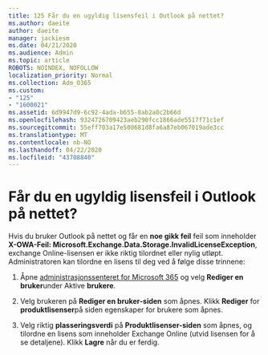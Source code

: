 ```yaml
---
title: 125 Får du en ugyldig lisensfeil i Outlook på nettet?
ms.author: daeite
author: daeite
manager: jackiesm
ms.date: 04/21/2020
ms.audience: Admin
ms.topic: article
ROBOTS: NOINDEX, NOFOLLOW
localization_priority: Normal
ms.collection: Adm_O365
ms.custom:
- "125"
- "1600021"
ms.assetid: 6d9947d9-6c92-4ada-b655-8ab2a0c2b66d
ms.openlocfilehash: 9324726709423aeb290fcc1866ade5517f71c1ef
ms.sourcegitcommit: 55eff703a17e500681d8fa6a87eb067019ade3cc
ms.translationtype: MT
ms.contentlocale: nb-NO
ms.lasthandoff: 04/22/2020
ms.locfileid: "43708840"
---
```

# <a name="getting-an-invalid-license-error-in-outlook-on-the-web"></a>Får du en ugyldig lisensfeil i Outlook på nettet?

Hvis du bruker Outlook på nettet og får en **noe gikk feil** feil som inneholder **X-OWA-Feil: Microsoft.Exchange.Data.Storage.InvalidLicenseException**, exchange Online-lisensen er ikke riktig tilordnet eller nylig utløpt. Administratoren kan tilordne en lisens til deg ved å følge disse trinnene:
  
1. Åpne [administrasjonssenteret for Microsoft 365](https://portal.office.com/adminportal/home#/homepage) og velg **Rediger en bruker**under Aktive **brukere**.

2. Velg brukeren på **Rediger en bruker-siden** som åpnes. Klikk **Rediger** for **produktlisenser**på siden egenskaper for brukere som åpnes.

3. Velg riktig **plasseringsverdi** på **Produktlisenser-siden** som åpnes, og tilordne en lisens som inneholder Exchange Online (utvid lisensen for å se detaljene). Klikk **Lagre** når du er ferdig.
